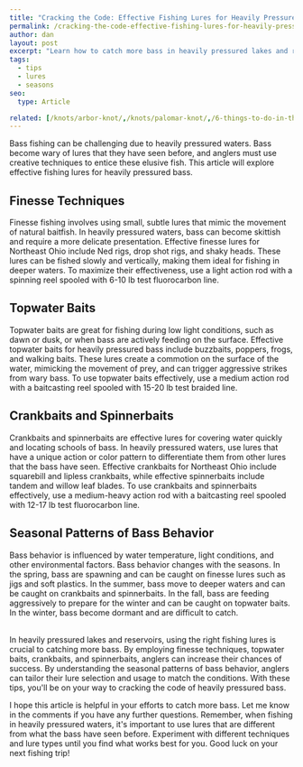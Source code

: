 ```yaml
---
title: "Cracking the Code: Effective Fishing Lures for Heavily Pressured Bass"
permalink: /cracking-the-code-effective-fishing-lures-for-heavily-pressured-bass
author: dan
layout: post
excerpt: "Learn how to catch more bass in heavily pressured lakes and reservoirs with these proven fishing lure tactics. From finesse techniques to topwater baits, our comprehensive guide has got you covered."
tags:
  - tips
  - lures
  - seasons
seo:
  type: Article

related: [/knots/arbor-knot/,/knots/palomar-knot/,/6-things-to-do-in-the-fishing-off-season,]
---
```


Bass fishing can be challenging due to heavily pressured waters. Bass become wary of lures that they have seen before, and anglers must use creative techniques to entice these elusive fish. This article will explore effective fishing lures for heavily pressured bass.

## Finesse Techniques
Finesse fishing involves using small, subtle lures that mimic the movement of natural baitfish. In heavily pressured waters, bass can become skittish and require a more delicate presentation. Effective finesse lures for Northeast Ohio include Ned rigs, drop shot rigs, and shaky heads. These lures can be fished slowly and vertically, making them ideal for fishing in deeper waters. To maximize their effectiveness, use a light action rod with a spinning reel spooled with 6-10 lb test fluorocarbon line.

## Topwater Baits
Topwater baits are great for fishing during low light conditions, such as dawn or dusk, or when bass are actively feeding on the surface. Effective topwater baits for heavily pressured bass include buzzbaits, poppers, frogs, and walking baits. These lures create a commotion on the surface of the water, mimicking the movement of prey, and can trigger aggressive strikes from wary bass. To use topwater baits effectively, use a medium action rod with a baitcasting reel spooled with 15-20 lb test braided line.

## Crankbaits and Spinnerbaits
Crankbaits and spinnerbaits are effective lures for covering water quickly and locating schools of bass. In heavily pressured waters, use lures that have a unique action or color pattern to differentiate them from other lures that the bass have seen. Effective crankbaits for Northeast Ohio include squarebill and lipless crankbaits, while effective spinnerbaits include tandem and willow leaf blades. To use crankbaits and spinnerbaits effectively, use a medium-heavy action rod with a baitcasting reel spooled with 12-17 lb test fluorocarbon line.

## Seasonal Patterns of Bass Behavior
Bass behavior is influenced by water temperature, light conditions, and other environmental factors. Bass behavior changes with the seasons. In the spring, bass are spawning and can be caught on finesse lures such as jigs and soft plastics. In the summer, bass move to deeper waters and can be caught on crankbaits and spinnerbaits. In the fall, bass are feeding aggressively to prepare for the winter and can be caught on topwater baits. In the winter, bass become dormant and are difficult to catch.

<br/>
In heavily pressured lakes and reservoirs, using the right fishing lures is crucial to catching more bass. By employing finesse techniques, topwater baits, crankbaits, and spinnerbaits, anglers can increase their chances of success. By understanding the seasonal patterns of bass behavior, anglers can tailor their lure selection and usage to match the conditions. With these tips, you'll be on your way to cracking the code of heavily pressured bass.

I hope this article is helpful in your efforts to catch more bass. Let me know in the comments if you have any further questions. Remember, when fishing in heavily pressured waters, it's important to use lures that are different from what the bass have seen before. Experiment with different techniques and lure types until you find what works best for you. Good luck on your next fishing trip!